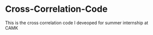 # Cross-Correlation-Code
This is the cross correlation code I deveoped for summer internship at CAMK
